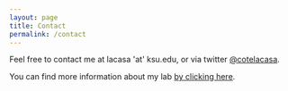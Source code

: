 ```yaml
---
layout: page
title: Contact
permalink: /contact
---
```


Feel free to contact me at lacasa 'at' ksu.edu, or via twitter [@cotelacasa](https://twitter.com/cotelacasa/).

You can find more information about my lab [by clicking here](https://linktr.ee/CiampittiLab).  
